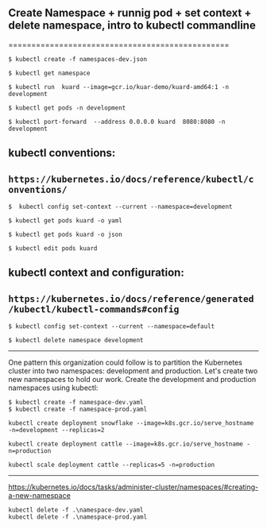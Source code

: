 ## Create Namespace + runnig pod + set context + delete namespace, intro to kubectl commandline
================================================

    $ kubectl create -f namespaces-dev.json

    $ kubectl get namespace

    $ kubectl run  kuard --image=gcr.io/kuar-demo/kuard-amd64:1 -n development

    $ kubectl get pods -n development

    $ kubectl port-forward  --address 0.0.0.0 kuard  8080:8080 -n development
    
    

## kubectl conventions: 
```https://kubernetes.io/docs/reference/kubectl/conventions/```
-------------------

    $  kubectl config set-context --current --namespace=development

    $ kubectl get pods kuard -o yaml

    $ kubectl get pods kuard -o json

    $ kubectl edit pods kuard

## kubectl context and configuration: 
```https://kubernetes.io/docs/reference/generated/kubectl/kubectl-commands#config```
---------------------------------

    $ kubectl config set-context --current --namespace=default

    $ kubectl delete namespace development


------
One pattern this organization could follow is to partition the Kubernetes cluster into two namespaces: development and production.
Let's create two new namespaces to hold our work. Create the development and production namespaces using kubectl:

    $ kubectl create -f namespace-dev.yaml
    $ kubectl create -f namespace-prod.yaml

```kubectl create deployment snowflake --image=k8s.gcr.io/serve_hostname  -n=development --replicas=2```

```kubectl create deployment cattle --image=k8s.gcr.io/serve_hostname -n=production```

```kubectl scale deployment cattle --replicas=5 -n=production```

-----
https://kubernetes.io/docs/tasks/administer-cluster/namespaces/#creating-a-new-namespace

```
kubectl delete -f .\namespace-dev.yaml 
kubectl delete -f .\namespace-prod.yaml
```
